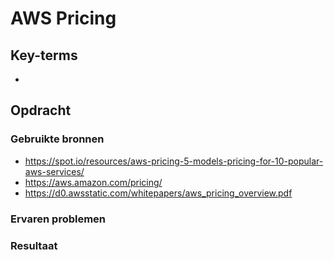 # AWS Pricing

## Key-terms
-

## Opdracht


### Gebruikte bronnen
- https://spot.io/resources/aws-pricing-5-models-pricing-for-10-popular-aws-services/
- https://aws.amazon.com/pricing/
- https://d0.awsstatic.com/whitepapers/aws_pricing_overview.pdf

### Ervaren problemen

### Resultaat

